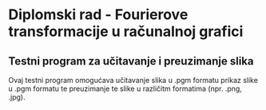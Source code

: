 # Diplomski rad - Fourierove transformacije u računalnoj grafici

## Testni program za učitavanje i preuzimanje slika

Ovaj testni program omogućava učitavanje slika u .pgm formatu prikaz slike u .pgm formatu te preuzimanje te
slike u različitm formatima (npr. .png, .jpg).
